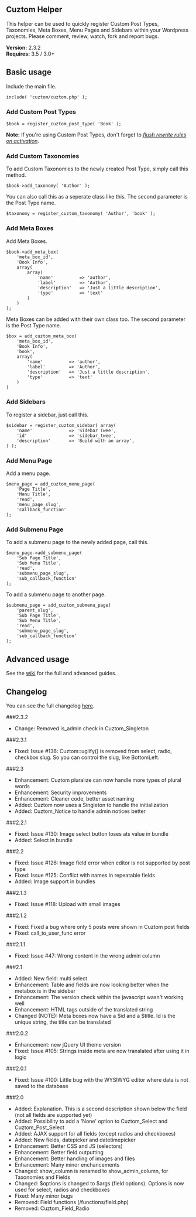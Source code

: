 ## Cuztom Helper

This helper can be used to quickly register Custom Post Types, Taxonomies, Meta Boxes, Menu Pages and Sidebars within your Wordpress projects. Please comment, review, watch, fork and report bugs.

**Version:** 2.3.2  
**Requires:** 3.5 / 3.0+  

## Basic usage

Include the main file.
	
	include( 'cuztom/cuztom.php' );
   
### Add Custom Post Types
	
	$book = register_cuztom_post_type( 'Book' );

**Note:** If you're using Custom Post Types, don't forget to *[flush rewrite rules on activation](http://codex.wordpress.org/Function_Reference/register_post_type#Flushing_Rewrite_on_Activation "Flushing Rewrite Rules on Activation")*.

### Add Custom Taxonomies
	
To add Custom Taxonomies to the newly created Post Type, simply call this method.

	$book->add_taxonomy( 'Author' );
			
You can also call this as a seperate class like this. The second parameter is the Post Type name.

	$taxonomy = register_cuztom_taxonomy( 'Author', 'book' );

### Add Meta Boxes
	
Add Meta Boxes.

	$book->add_meta_box( 
		'meta_box_id',
		'Book Info', 
		array(
			array(
				'name' 			=> 'author',
				'label' 		=> 'Author',
				'description'	=> 'Just a little description',
				'type'			=> 'text'
			)
		)
	);
	
Meta Boxes can be added with their own class too. The second parameter is the Post Type name.

	$box = add_cuztom_meta_box(  
		'meta_box_id',
		'Book Info', 
		'book',
		array(
			'name' 			=> 'author',
			'label' 		=> 'Author',
			'description'	=> 'Just a little description',
			'type'			=> 'text'
		)
	)
	
### Add Sidebars

To register a sidebar, just call this.

	$sidebar = register_cuztom_sidebar( array(
		'name'				=> 'Sidebar Twee',
		'id'				=> 'sidebar_twee',
		'description'		=> 'Build with an array',
	) );

### Add Menu Page

Add a menu page.

	$menu_page = add_cuztom_menu_page(
		'Page Title', 
		'Menu Title', 
		'read', 
		'menu_page_slug', 
		'callback_function'
	);
	
### Add Submenu Page

To add a submenu page to the newly added page, call this.

	$menu_page->add_submenu_page(
		'Sub Page Title',
		'Sub Menu Title',
		'read', 
		'submenu_page_slug', 
		'sub_callback_function'
	);

To add a submenu page to another page.

	$submenu_page = add_cuztom_submenu_page(
		'parent_slug',
		'Sub Page Title',
		'Sub Menu Title',
		'read', 
		'submenu_page_slug', 
		'sub_callback_function'
	);
	
## Advanced usage
See the <a href="https://github.com/Gizburdt/Wordpress-Cuztom-Helper/wiki">wiki</a> for the full and advanced guides.

## Changelog
You can see the full changelog <a href="https://github.com/Gizburdt/Wordpress-Cuztom-Helper/wiki/Changelog">here</a>.

###2.3.2
* Change: Removed is_admin check in Cuztom_Singleton

###2.3.1
* Fixed: Issue #136: Cuztom::uglify() is removed from select, radio, checkbox slug. So you can control the slug, like BottomLeft.

###2.3
* Enhancement: Cuztom pluralize can now handle more types of plural words
* Enhancement: Security improvements
* Enhancement: Cleaner code, better asset naming
* Added: Cuztom now uses a Singleton to handle the initialization
* Added: Cuztom_Notice to handle admin notices better

###2.2.1
* Fixed: Issue #130: Image select button loses ats value in bundle
* Added: Select in bundle

###2.2
* Fixed: Issue #126: Image field error when editor is not supported by post type
* Fixed: Issue #125: Conflict with names in repeatable fields
* Added: Image support in bundles

###2.1.3
* Fixed: Issue #118: Upload with small images

###2.1.2
* Fixed: Fixed a bug where only 5 posts were shown in Cuztom post fields
* Fixed: call_to_user_func error

###2.1.1
* Fixed: Issue #47: Wrong content in the wrong admin column

###2.1
* Added: New field: multi select
* Enhancement: Table and fields are now looking better when the metabox is in the sidebar
* Enhancement: The version check within the javascript wasn't working well
* Enhancement: HTML tags outside of the translated string
* Changed (NOTE): Meta boxes now have a $id and a $title. Id is the unique string, the title can be translated

###2.0.2
* Enhancement: new jQuery UI theme version
* Fixed: Issue #105: Strings inside meta are now translated after using it in logic

###2.0.1
* Fixed: Issue #100: Little bug with the WYSIWYG editor where data is not saved to the database

###2.0
* Added: Explanation. This is a second description shown below the field (not all fields are supported yet)
* Added: Possibility to add a 'None' option to Cuztom_Select and Cuztom_Post_Select
* Added: AJAX support for all fields (except radios and checkboxes)
* Added: New fields, datepicker and datetimepicker
* Enhancement: Better CSS and JS (selectors)
* Enhancement: Better field outputting
* Enhancement: Better handling of images and files
* Enhancement: Many minor enchancements
* Changed: show_column is renamed to show_admin_column, for Taxonomies and Fields
* Changed: $options is changed to $args (field options). Options is now used for select, radios and checkboxes
* Fixed: Many minor bugs
* Removed: Field functions (/functions/field.php)
* Removed: Cuztom_Field_Radio
